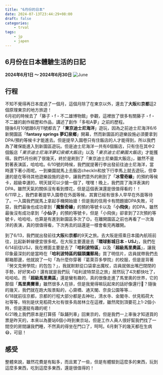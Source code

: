 ```yaml
---
title: "6月份的日本"
date: 2024-07-13T23:44:29+08:00
draft: false
categories:
    - trval
tags:
    - jp
    - japen
---
```

## 6月份在日本體驗生活的日記
**2024年6月1日 ～ 2024年6月30日**
![June](/imgs/jp/june.png)

## 行程

不知不覺得再日本度過了一個月，這個月除了在東京以外，還去了**大阪**和**京都**這2個原理東京的地方旅遊！   
6月初的時候去了「藤子・f・不二雄博物館」參觀，這裡放了很多有關藤子・f・不二雄的創作經歷和作品，講述了創作「多啦A夢」之前的歷程。  
隨後6月10號跟6月11號都去了「**東京迪士尼海洋**」遊玩，因為之前迪士尼海洋6/6新開園區「**fantasy springs 夢幻泉鄉**」開幕，然而新園區的遊樂設施必須要拿到DPA/預約等候卡才能進去。但是提早入園卷只有住飯店的人才能得到，所以我們為了確保能進入到新園區遊玩。但是迪士尼海洋一共有6個飯店，只有住在其中2個飯店「*東京迪士尼海洋夢幻泉鄉大飯店*」以及「*東京迪士尼樂園大飯店*」才能獲得。我們5月份刷了很幾天，終於是刷到了「東京迪士尼樂園大飯店」，雖然不是對著表演區，哈哈哈。6/10號的時候，我們就提著行李出發前往迪士尼海洋，當時還下著小雨呢。一到樂園就馬上去飯店checkIn和放下行李馬上就去遊玩，但幸運的是在等待其他遊樂設施的途中，讓我們意外的刷到了「**冰雪奇緣**」的預約等候卡，超級幸運的，明天就可以少搶一個了，嘿嘿！晚上，我們買了海洋表演的DPA，雖然天氣的關係沒有看到煙花，但是這個表演還是很值得看的！！  
6/11早上，我們拿著提早入園卷在外面等候，其實已經有很多人早早在外面等待了。一入園我們就馬上拿起手機開始搶！但是我的信用卡有問題搶DPA失敗，可惡，我們最後也成功拿到「**魔髮奇緣**」的預約等號卡以及「**小飛俠**」的DPA，雖然最後沒有成功拿到「**小仙子**」的預約等號卡，但是「小飛俠」卻拿到了2次預約等號卡，哈哈哈，也算是有進到新園區多次了😌。在離開園區之前也再看了一次海洋的表演，真的很值得看，下次再去的話還是一樣會看完再離開。 

到了6/13，我們就出發前往**大阪**和**京都**的9天之旅。去大阪是搭乘日本國內航班前往，比起新幹線便宜很多呢。在大阪主要還是去「**環球影城日本 - USJ**」，我們在6/14前往USJ，我在裡面主要是去了「**哈利波特區**」以及「**超級馬里奧區**」，讓我印象最深刻的是當時在「**哈利波特區的貓頭鷹郵局**」買了明信片，店員就帶我們去郵箱那邊，他就說了一句「為什麼你穿著『葛萊芬多學院』的校服，但是是背著『勞文克勞學院』的包包？」，我就默默從口袋拿出魔杖，店員就做出嘴巴閉閉的手勢，好好笑xD！還有就是我們玩「哈利波特禁忌之旅」居然玩了4次都快吐了，哈哈哈。而「**超級馬里奧區**」還是蠻有趣的，真的很像走進了馬里奧的世界，它的那個「**馬里奧賽車**」雖然很多人在排，但是我覺得嘛玩起來的話好像還行🤣？隨後的幾天，我們就在跑大阪景點的，心齋橋、通天閣、奈良公園等等...  
6/18就前往京都，京都的行程大部分都是去神社，清水寺、金閣寺、伏見稻荷大社等等，特別是伏見稻荷大社有很多鳥居林立在這裡，雖然爬到頂要花上1-2個小時，但是還挺有趣的呢！  
6/21晚上我們原本是打算搭「臥鋪列車」回東京的，但是我們一上車後才知道買的票是昨天的，本來以為要站6個小時到東京站，但是工作人員人很好幫我們找了一間空的房間讓我們睡，不然真的得坐在門口了，呵呵。6月剩下的幾天都在生病😷，可惡！

## 感受
整體來說，雖然花費是有點多，而且累了一些，但是有體驗到這麼多的東西，玩到這麼多東西，吃到這麼多東西，還是很值得的！
